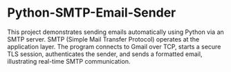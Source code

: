 # Python-SMTP-Email-Sender
This project demonstrates sending emails automatically using Python via an SMTP server. SMTP (Simple Mail Transfer Protocol) operates at the application layer. The program connects to Gmail over TCP, starts a secure TLS session, authenticates the sender, and sends a formatted email, illustrating real-time SMTP communication.
